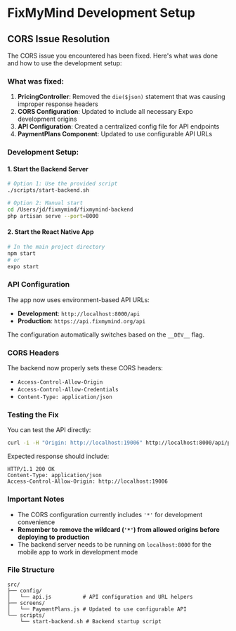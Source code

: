 # FixMyMind Development Setup

## CORS Issue Resolution

The CORS issue you encountered has been fixed. Here's what was done and how to use the development setup:

### What was fixed:

1. **PricingController**: Removed the `die($json)` statement that was causing improper response headers
2. **CORS Configuration**: Updated to include all necessary Expo development origins
3. **API Configuration**: Created a centralized config file for API endpoints
4. **PaymentPlans Component**: Updated to use configurable API URLs

### Development Setup:

#### 1. Start the Backend Server

```bash
# Option 1: Use the provided script
./scripts/start-backend.sh

# Option 2: Manual start
cd /Users/jd/fixmymind/fixmymind-backend
php artisan serve --port=8000
```

#### 2. Start the React Native App

```bash
# In the main project directory
npm start
# or
expo start
```

### API Configuration

The app now uses environment-based API URLs:

- **Development**: `http://localhost:8000/api`
- **Production**: `https://api.fixmymind.org/api`

The configuration automatically switches based on the `__DEV__` flag.

### CORS Headers

The backend now properly sets these CORS headers:
- `Access-Control-Allow-Origin`
- `Access-Control-Allow-Credentials`
- `Content-Type: application/json`

### Testing the Fix

You can test the API directly:

```bash
curl -i -H "Origin: http://localhost:19006" http://localhost:8000/api/pricing.json
```

Expected response should include:
```
HTTP/1.1 200 OK
Content-Type: application/json
Access-Control-Allow-Origin: http://localhost:19006
```

### Important Notes

- The CORS configuration currently includes `'*'` for development convenience
- **Remember to remove the wildcard (`'*'`) from allowed origins before deploying to production**
- The backend server needs to be running on `localhost:8000` for the mobile app to work in development mode

### File Structure

```
src/
├── config/
│   └── api.js          # API configuration and URL helpers
├── screens/
│   └── PaymentPlans.js # Updated to use configurable API
└── scripts/
    └── start-backend.sh # Backend startup script
```
